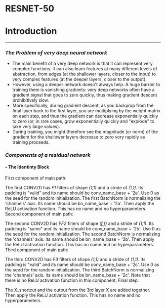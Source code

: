 # RESNET-50
# Introduction

---

### *The Problem of very deep neural network*
 - The main benefit of a very deep network is that it can represent very complex functions. It can also learn features at many different levels of abstraction, from edges (at the shallower layers, closer to the input) to very complex features (at the deeper layers, closer to the output).
 - However, using a deeper network doesn't always help. A huge barrier to training them is vanishing gradients: very deep networks often have a gradient signal that goes to zero quickly, thus making gradient descent prohibitively slow.
 - More specifically, during gradient descent, as you backprop from the final layer back to the first layer, you are multiplying by the weight matrix on each step, and thus the gradient can decrease exponentially quickly to zero (or, in rare cases, grow exponentially quickly and "explode" to take very large values).
 - During training, you might therefore see the magnitude (or norm) of the gradient for the shallower layers decrease to zero very rapidly as training proceeds.
 
### *Components of a residual network*
 
#### - The Identinty Block
First component of main path:

The first CONV2D has  *F1*  filters of shape *(1,1)* and a stride of *(1,1)*. Its padding is "valid" and its name should be conv_name_base + '2a'. Use 0 as the seed for the random initialization.
The first BatchNorm is normalizing the 'channels' axis. Its name should be bn_name_base + '2a'.
Then apply the ReLU activation function. This has no name and no hyperparameters.
Second component of main path:

The second CONV2D has  F*F2*  filters of shape  *(f,f)*  and a stride of *(1,1)*. Its padding is "same" and its name should be conv_name_base + '2b'. Use 0 as the seed for the random initialization.
The second BatchNorm is normalizing the 'channels' axis. Its name should be bn_name_base + '2b'.
Then apply the ReLU activation function. This has no name and no hyperparameters.
Third component of main path:

The third CONV2D has  *F3*  filters of shape *(1,1)* and a stride of *(1,1)*. Its padding is "valid" and its name should be conv_name_base + '2c'. Use 0 as the seed for the random initialization.
The third BatchNorm is normalizing the 'channels' axis. Its name should be bn_name_base + '2c'.
Note that there is no ReLU activation function in this component.
Final step:

The X_shortcut and the output from the 3rd layer X are added together.
Then apply the ReLU activation function. This has no name and no hyperparameters.
